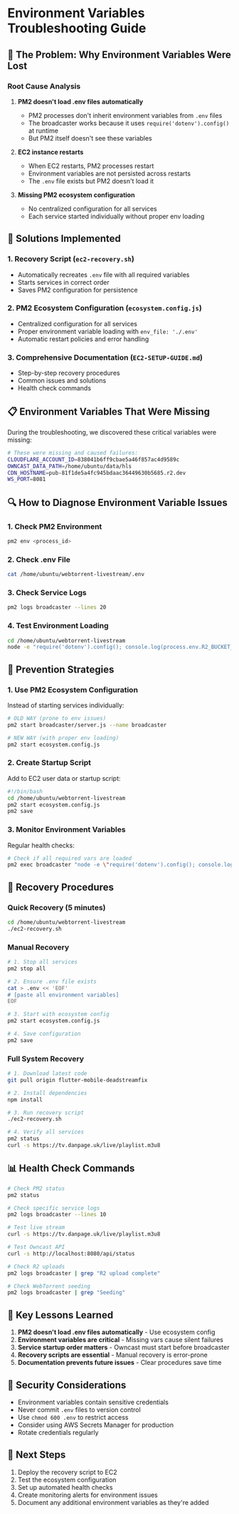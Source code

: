 # Environment Variables Troubleshooting Guide

## 🚨 **The Problem: Why Environment Variables Were Lost**

### Root Cause Analysis

1. **PM2 doesn't load .env files automatically**
   - PM2 processes don't inherit environment variables from `.env` files
   - The broadcaster works because it uses `require('dotenv').config()` at runtime
   - But PM2 itself doesn't see these variables

2. **EC2 instance restarts**
   - When EC2 restarts, PM2 processes restart
   - Environment variables are not persisted across restarts
   - The `.env` file exists but PM2 doesn't load it

3. **Missing PM2 ecosystem configuration**
   - No centralized configuration for all services
   - Each service started individually without proper env loading

## 🔧 **Solutions Implemented**

### 1. Recovery Script (`ec2-recovery.sh`)
- Automatically recreates `.env` file with all required variables
- Starts services in correct order
- Saves PM2 configuration for persistence

### 2. PM2 Ecosystem Configuration (`ecosystem.config.js`)
- Centralized configuration for all services
- Proper environment variable loading with `env_file: './.env'`
- Automatic restart policies and error handling

### 3. Comprehensive Documentation (`EC2-SETUP-GUIDE.md`)
- Step-by-step recovery procedures
- Common issues and solutions
- Health check commands

## 📋 **Environment Variables That Were Missing**

During the troubleshooting, we discovered these critical variables were missing:

```bash
# These were missing and caused failures:
CLOUDFLARE_ACCOUNT_ID=838041b6ff9cbae5a46f857ac4d9589c
OWNCAST_DATA_PATH=/home/ubuntu/data/hls
CDN_HOSTNAME=pub-81f1de5a4fc945bdaac36449630b5685.r2.dev
WS_PORT=8081
```

## 🔍 **How to Diagnose Environment Variable Issues**

### 1. Check PM2 Environment
```bash
pm2 env <process_id>
```

### 2. Check .env File
```bash
cat /home/ubuntu/webtorrent-livestream/.env
```

### 3. Check Service Logs
```bash
pm2 logs broadcaster --lines 20
```

### 4. Test Environment Loading
```bash
cd /home/ubuntu/webtorrent-livestream
node -e "require('dotenv').config(); console.log(process.env.R2_BUCKET_NAME)"
```

## 🚀 **Prevention Strategies**

### 1. Use PM2 Ecosystem Configuration
Instead of starting services individually:
```bash
# OLD WAY (prone to env issues)
pm2 start broadcaster/server.js --name broadcaster

# NEW WAY (with proper env loading)
pm2 start ecosystem.config.js
```

### 2. Create Startup Script
Add to EC2 user data or startup script:
```bash
#!/bin/bash
cd /home/ubuntu/webtorrent-livestream
pm2 start ecosystem.config.js
pm2 save
```

### 3. Monitor Environment Variables
Regular health checks:
```bash
# Check if all required vars are loaded
pm2 exec broadcaster "node -e \"require('dotenv').config(); console.log('R2_BUCKET:', process.env.R2_BUCKET_NAME)\""
```

## 🔄 **Recovery Procedures**

### Quick Recovery (5 minutes)
```bash
cd /home/ubuntu/webtorrent-livestream
./ec2-recovery.sh
```

### Manual Recovery
```bash
# 1. Stop all services
pm2 stop all

# 2. Ensure .env file exists
cat > .env << 'EOF'
# [paste all environment variables]
EOF

# 3. Start with ecosystem config
pm2 start ecosystem.config.js

# 4. Save configuration
pm2 save
```

### Full System Recovery
```bash
# 1. Download latest code
git pull origin flutter-mobile-deadstreamfix

# 2. Install dependencies
npm install

# 3. Run recovery script
./ec2-recovery.sh

# 4. Verify all services
pm2 status
curl -s https://tv.danpage.uk/live/playlist.m3u8
```

## 📊 **Health Check Commands**

```bash
# Check PM2 status
pm2 status

# Check specific service logs
pm2 logs broadcaster --lines 10

# Test live stream
curl -s https://tv.danpage.uk/live/playlist.m3u8

# Test Owncast API
curl -s http://localhost:8080/api/status

# Check R2 uploads
pm2 logs broadcaster | grep "R2 upload complete"

# Check WebTorrent seeding
pm2 logs broadcaster | grep "Seeding"
```

## 🎯 **Key Lessons Learned**

1. **PM2 doesn't load .env files automatically** - Use ecosystem config
2. **Environment variables are critical** - Missing vars cause silent failures
3. **Service startup order matters** - Owncast must start before broadcaster
4. **Recovery scripts are essential** - Manual recovery is error-prone
5. **Documentation prevents future issues** - Clear procedures save time

## 🔐 **Security Considerations**

- Environment variables contain sensitive credentials
- Never commit `.env` files to version control
- Use `chmod 600 .env` to restrict access
- Consider using AWS Secrets Manager for production
- Rotate credentials regularly

## 📝 **Next Steps**

1. Deploy the recovery script to EC2
2. Test the ecosystem configuration
3. Set up automated health checks
4. Create monitoring alerts for environment issues
5. Document any additional environment variables as they're added
